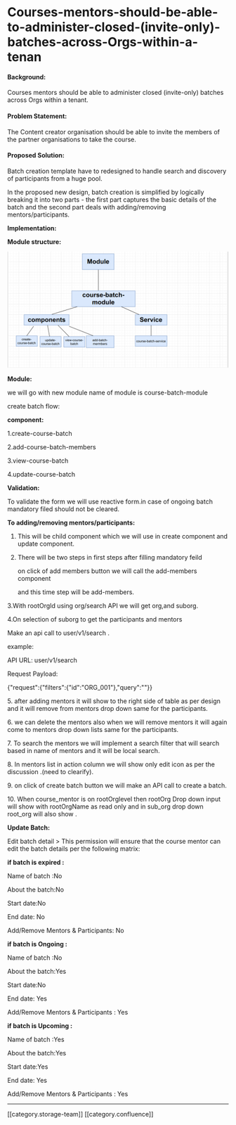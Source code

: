 # Courses-mentors-should-be-able-to-administer-closed-(invite-only)-batches-across-Orgs-within-a-tenan

#### **Background:**

Courses mentors should be able to administer closed (invite-only) batches across Orgs within a tenant.

#### Problem Statement:

The Content creator organisation should be able to invite the members of the partner organisations to take the course.

#### Proposed Solution:

Batch creation template have to redesigned to handle search and discovery of participants from a huge pool.

In the proposed new design, batch creation is simplified by logically breaking it into two parts - the first part captures the basic details of the batch and the second part deals with adding/removing mentors/participants.

**Implementation:**

**Module structure:**

![](../../../../.gitbook/assets/Screenshot.png)

**Module:**

we will go with new module name of module is course-batch-module

create batch flow:

**component:**

1.create-course-batch

2.add-course-batch-members

3.view-course-batch

4.update-course-batch

**Validation:**

To validate the form we will use reactive form.in case of ongoing batch mandatory filed should not be cleared.

**To adding/removing mentors/participants:**

1. This will be child component which we will use in create component and update component.
2.  There will be two steps in first steps after filling mandatory feild

    on click of add members button we will call the add-members component

    and this time step will be add-members.

&#x20;     3.With rootOrgId using org/search API we will get org,and suborg.

&#x20;     4.On selection of suborg to get the participants and mentors

&#x20;           Make an api call to user/v1/search .

&#x20;           example:

&#x20;               API URL: user/v1/search

&#x20;            Request Payload:

&#x20;           {"request":{"filters":{"id":"ORG\_001"},"query":""\}}

&#x20;    5\. after adding mentors it will show to the right side of table as per design and it will remove from mentors drop down same for the participants.

&#x20;    6\.  we can delete the mentors also when we will remove mentors it will again come to mentors drop down lists same for the participants.

&#x20;    7\. To search the mentors  we will implement a search filter that will search based in name of mentors and it will be local search.

&#x20;    8\. In mentors list in action column we will show only edit icon as per the discussion .(need to clearify).

&#x20;    9\. on click of create batch button we will make an API call to create a batch.

&#x20;    10\. When course\_mentor is on rootOrglevel then rootOrg Drop down input will show with rootOrgName as read only and in sub\_org drop down root\_org will also show .

**Update Batch:**

Edit batch detail > This permission will ensure that the course mentor can edit the batch details per the following matrix:

**if batch is expired :**

Name of batch :No

About the batch:No

Start date:No

End date: No

Add/Remove Mentors & Participants: No

**if batch is Ongoing :**

Name of batch :No

About the batch:Yes

Start date:No

End date: Yes

Add/Remove Mentors & Participants : Yes

**if batch is Upcoming :**

Name of batch :Yes

About the batch:Yes

Start date:Yes

End date: Yes

Add/Remove Mentors & Participants : Yes

***

\[\[category.storage-team]] \[\[category.confluence]]
